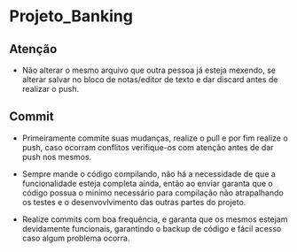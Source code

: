 # Projeto_Banking

## Atenção
- Não alterar o mesmo arquivo que outra pessoa já esteja mexendo, se alterar salvar no bloco de notas/editor de texto e dar discard antes de realizar o push.

## Commit
- Primeiramente commite suas mudanças, realize o pull e por fim realize o push, caso ocorram conflitos verifique-os com atenção antes de dar push nos mesmos.

- Sempre mande o código compilando, não há a necessidade de que a funcionalidade esteja completa ainda, então ao enviar garanta que o código possua o minímo necessário para compilação não atrapalhando os testes e o desenvovlvimento das outras partes do projeto.

- Realize commits com boa frequência, e garanta que os mesmos estejam devidamente funcionais, garantindo o backup de código e fácil acesso caso algum problema ocorra.

